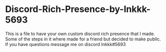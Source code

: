 # Discord-Rich-Presence-by-Inkkk-5693
This is a file to have your own custom discord rich presence that I made. Some of the steps in it where made for a friend but decided to make public. If you have questions message me on discord Inkkk#5693
